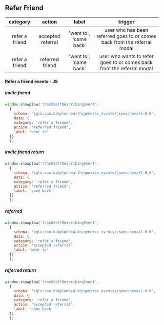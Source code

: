 ## Refer Friend

**category**|**action**|**label**|**trigger**
:-----:|:-----:|:-----:|:-----:
refer a friend|accepted referral|'went to', 'came back'|user who has been referred goes to or comes back from the referral modal
refer a friend|referred friend|'went to', 'came back'|user who wants to refer goes to or comes back from the referral modal


#### Refer a friend events - JS
##### invite friend
```JavaScript
window.snowplow('trackSelfDescribingEvent',
  {
    schema: 'iglu:com.babylonhealth/generic_events/jsonschema/1-0-0',
    data: {
    category: 'refer a friend',
    action: 'referred friend',
    label: 'went to'
  }}
  );
```
##### invite friend return
```JavaScript
window.snowplow('trackSelfDescribingEvent',
  {
    schema: 'iglu:com.babylonhealth/generic_events/jsonschema/1-0-0',
    data: {
    category: 'refer a friend',
    action: 'referred friend',
    label: 'came back'
  }}
  );
```
##### referred
```JavaScript
window.snowplow('trackSelfDescribingEvent',
  {
    schema: 'iglu:com.babylonhealth/generic_events/jsonschema/1-0-0',
    data: {
    category: 'refer a friend',
    action: 'accepted referral',
    label: 'went to'
  }}
  );
```
##### referred return
```JavaScript
window.snowplow('trackSelfDescribingEvent',
  {
    schema: 'iglu:com.babylonhealth/generic_events/jsonschema/1-0-0',
    data: {
    category: 'refer a friend',
    action: 'accepted referral',
    label: 'came back'
  }}
  );
```
